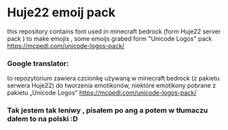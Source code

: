 # Huje22 emoij pack
this repository contains font used in minecraft bedrock (form Huje22 server pack ) to make emojis , some emoijs grabed form "Unicode Logos" pack https://mcpedl.com/unicode-logos-pack/

### Google translator: 
to repozytorium zawiera czcionkę używaną w minecraft bedrock (z pakietu serwera Huje22) do tworzenia emotikonów, niektóre emotikony pobrane z pakietu „Unicode Logos” https://mcpedl.com/unicode-logos-pack/

### Tak jestem tak leniwy , pisałem po ang a potem w tłumaczu dałem to na polski :D
